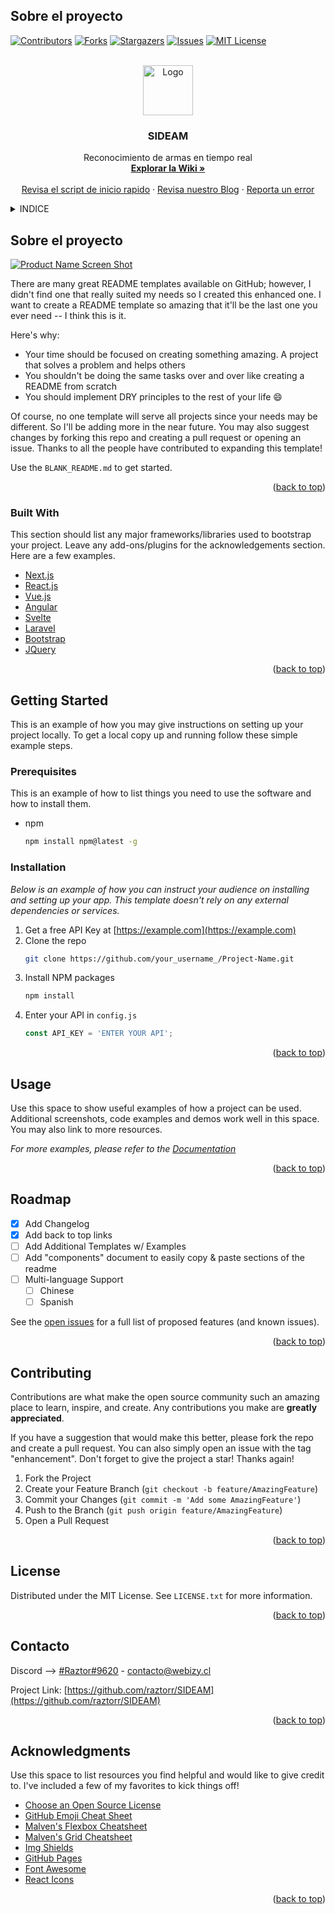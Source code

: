 <div id="top"></div>
<!--
*** Thanks for checking out the Best-README-Template. If you have a suggestiondawd
*** that would make this better, please fork the repo and create a pull request
*** or simply open an issue with the tag "enhancement".
*** Don't forget to give the project a star!
*** Thanks again! Now go create something AMAZING! :D
-->



<!-- PROJECT SHIELDS -->
<!--
*** I'm using markdown "reference style" links for readability.

![screenshot](https://user-images.githubusercontent.com/71042858/166175994-440cdf76-b214-4bf4-a853-7012868f80dc.png)

<!-- ABOUT THE PROJECT -->
## Sobre el proyecto

[![Contributors][contributors-shield]][contributors-url]
[![Forks][forks-shield]][forks-url]
[![Stargazers][stars-shield]][stars-url]
[![Issues][issues-shield]][issues-url]
[![MIT License][license-shield]][license-url]




<!-- PROJECT LOGO -->
<br />
<div align="center">
  <a href="https://github.com/raztorr/sideam">
    <img src="https://user-images.githubusercontent.com/71042858/166176005-45116dd0-2ade-4dbc-af5f-6ce8afb2fcb5.png" alt="Logo" width="80" height="80">
  </a>

  <h3 align="center">SIDEAM</h3>

  <p align="center">
    Reconocimiento de armas en tiempo real
    <br />
    <a href="https://github.com/Raztorr/SIDEAM/wiki"><strong>Explorar la Wiki »</strong></a>
    <br />
    <br />
    <a href="https://github.com/Raztorr/SIDEAM-launch">Revisa el script de inicio rapido</a>
    ·
    <a href="https://github.com/Raztorr/SIDEAM/wiki/Blog">Revisa nuestro Blog</a>
    ·
    <a href="https://github.com/Raztorr/SIDEAM/issues">Reporta un error</a>
  </p>
</div>



<!-- TABLE OF CONTENTS -->
<details>
  <summary>INDICE</summary>
  <ol>
    <li>
      <a href="#about-the-project">About The Project</a>
      <ul>
        <li><a href="#built-with">Built With</a></li>
      </ul>
    </li>
    <li>
      <a href="#getting-started">Getting Started</a>
      <ul>
        <li><a href="#prerequisites">Prerequisites</a></li>
        <li><a href="#installation">Installation</a></li>
      </ul>
    </li>
    <li><a href="#usage">Usage</a></li>
    <li><a href="#roadmap">Roadmap</a></li>
    <li><a href="#contributing">Contributing</a></li>
    <li><a href="#license">License</a></li>
    <li><a href="#contact">Contact</a></li>
    <li><a href="#acknowledgments">Acknowledgments</a></li>
  </ol>
</details>


<!-- ABOUT THE PROJECT -->
## Sobre el proyecto

[![Product Name Screen Shot][product-screenshot]](https://github.com/raztorr/sideam)

There are many great README templates available on GitHub; however, I didn't find one that really suited my needs so I created this enhanced one. I want to create a README template so amazing that it'll be the last one you ever need -- I think this is it.

Here's why:
* Your time should be focused on creating something amazing. A project that solves a problem and helps others
* You shouldn't be doing the same tasks over and over like creating a README from scratch
* You should implement DRY principles to the rest of your life :smile:

Of course, no one template will serve all projects since your needs may be different. So I'll be adding more in the near future. You may also suggest changes by forking this repo and creating a pull request or opening an issue. Thanks to all the people have contributed to expanding this template!

Use the `BLANK_README.md` to get started.

<p align="right">(<a href="#top">back to top</a>)</p>



### Built With

This section should list any major frameworks/libraries used to bootstrap your project. Leave any add-ons/plugins for the acknowledgements section. Here are a few examples.

* [Next.js](https://nextjs.org/)
* [React.js](https://reactjs.org/)
* [Vue.js](https://vuejs.org/)
* [Angular](https://angular.io/)
* [Svelte](https://svelte.dev/)
* [Laravel](https://laravel.com)
* [Bootstrap](https://getbootstrap.com)
* [JQuery](https://jquery.com)

<p align="right">(<a href="#top">back to top</a>)</p>



<!-- GETTING STARTED -->
## Getting Started

This is an example of how you may give instructions on setting up your project locally.
To get a local copy up and running follow these simple example steps.

### Prerequisites

This is an example of how to list things you need to use the software and how to install them.
* npm
  ```sh
  npm install npm@latest -g
  ```

### Installation

_Below is an example of how you can instruct your audience on installing and setting up your app. This template doesn't rely on any external dependencies or services._

1. Get a free API Key at [https://example.com](https://example.com)
2. Clone the repo
   ```sh
   git clone https://github.com/your_username_/Project-Name.git
   ```
3. Install NPM packages
   ```sh
   npm install
   ```
4. Enter your API in `config.js`
   ```js
   const API_KEY = 'ENTER YOUR API';
   ```

<p align="right">(<a href="#top">back to top</a>)</p>



<!-- USAGE EXAMPLES -->
## Usage

Use this space to show useful examples of how a project can be used. Additional screenshots, code examples and demos work well in this space. You may also link to more resources.

_For more examples, please refer to the [Documentation](https://example.com)_

<p align="right">(<a href="#top">back to top</a>)</p>



<!-- ROADMAP -->
## Roadmap

- [x] Add Changelog
- [x] Add back to top links
- [ ] Add Additional Templates w/ Examples
- [ ] Add "components" document to easily copy & paste sections of the readme
- [ ] Multi-language Support
    - [ ] Chinese
    - [ ] Spanish

See the [open issues](https://github.com/othneildrew/Best-README-Template/issues) for a full list of proposed features (and known issues).

<p align="right">(<a href="#top">back to top</a>)</p>



<!-- CONTRIBUTING -->
## Contributing

Contributions are what make the open source community such an amazing place to learn, inspire, and create. Any contributions you make are **greatly appreciated**.

If you have a suggestion that would make this better, please fork the repo and create a pull request. You can also simply open an issue with the tag "enhancement".
Don't forget to give the project a star! Thanks again!

1. Fork the Project
2. Create your Feature Branch (`git checkout -b feature/AmazingFeature`)
3. Commit your Changes (`git commit -m 'Add some AmazingFeature'`)
4. Push to the Branch (`git push origin feature/AmazingFeature`)
5. Open a Pull Request

<p align="right">(<a href="#top">back to top</a>)</p>



<!-- LICENSE -->
## License

Distributed under the MIT License. See `LICENSE.txt` for more information.

<p align="right">(<a href="#top">back to top</a>)</p>



<!-- CONTACT -->
## Contacto

Discord --> [#Raztor#9620](https://discordapp.com/users/330094029696139264) - contacto@webizy.cl

Project Link: [https://github.com/raztorr/SIDEAM](https://github.com/raztorr/SIDEAM)

<p align="right">(<a href="#top">back to top</a>)</p>



<!-- ACKNOWLEDGMENTS -->
## Acknowledgments

Use this space to list resources you find helpful and would like to give credit to. I've included a few of my favorites to kick things off!

* [Choose an Open Source License](https://choosealicense.com)
* [GitHub Emoji Cheat Sheet](https://www.webpagefx.com/tools/emoji-cheat-sheet)
* [Malven's Flexbox Cheatsheet](https://flexbox.malven.co/)
* [Malven's Grid Cheatsheet](https://grid.malven.co/)
* [Img Shields](https://shields.io)
* [GitHub Pages](https://pages.github.com)
* [Font Awesome](https://fontawesome.com)
* [React Icons](https://react-icons.github.io/react-icons/search)

<p align="right">(<a href="#top">back to top</a>)</p>



<!-- MARKDOWN LINKS & IMAGES -->
<!-- https://www.markdownguide.org/basic-syntax/#reference-style-links -->
[contributors-shield]: https://img.shields.io/github/contributors/raztorr/sideam.svg?style=for-the-badge
[contributors-url]: https://github.com/raztorr/sideam/graphs/contributors
[forks-shield]: https://img.shields.io/github/forks/raztorr/sideam.svg?style=for-the-badge
[forks-url]: https://github.com/raztorr/sideam/network/members
[stars-shield]: https://img.shields.io/github/stars/raztorr/sideam.svg?style=for-the-badge
[stars-url]: https://github.com/raztorr/sideam/stargazers
[issues-shield]: https://img.shields.io/github/issues/raztorr/sideam.svg?style=for-the-badge
[issues-url]: https://github.com/raztorr/sideam/issues
[license-shield]: https://img.shields.io/github/license/raztorr/sideam.svg?style=for-the-badge
[license-url]: https://github.com/raztorr/sideam/blob/master/LICENSE.txt
[linkedin-shield]: https://img.shields.io/badge/-LinkedIn-black.svg?style=for-the-badge&logo=linkedin&colorB=555
[linkedin-url]: https://linkedin.com/in/raztorr
[product-screenshot]: https://user-images.githubusercontent.com/71042858/166176326-05f4b664-0eea-4099-b248-317622d4dc8f.png
